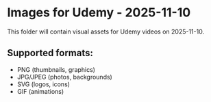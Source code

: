 # Images for Udemy - 2025-11-10

This folder will contain visual assets for Udemy videos on 2025-11-10.

## Supported formats:
- PNG (thumbnails, graphics)
- JPG/JPEG (photos, backgrounds)
- SVG (logos, icons)
- GIF (animations)
